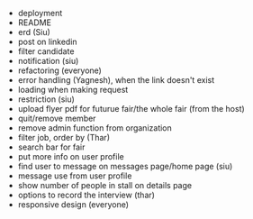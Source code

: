 - deployment
- README
- erd (Siu)
- post on linkedin
- filter candidate
- notification (siu)
- refactoring (everyone)
- error handling (Yagnesh), when the link doesn't exist
- loading when making request
- restriction (siu)
- upload flyer pdf for futurue fair/the whole fair (from the host)
- quit/remove member
- remove admin function from organization
- filter job, order by (Thar)
- search bar for fair
- put more info on user profile
- find user to message on messages page/home page (siu)
- message use from user profile
- show number of people in stall on details page
- options to record the interview (thar)
- responsive design (everyone)
